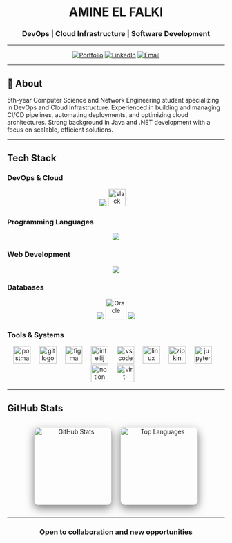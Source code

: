 <div align="center">

# AMINE EL FALKI

### DevOps | Cloud Infrastructure | Software Development

---

[![Portfolio](https://img.shields.io/badge/PORTFOLIO-58A6FF?style=for-the-badge&logo=About.me&logoColor=white)](https://amineelfalki.site)
[![LinkedIn](https://img.shields.io/badge/LINKEDIN-0A66C2?style=for-the-badge&logo=linkedin&logoColor=white)](https://www.linkedin.com/in/amineelfalki)
[![Email](https://img.shields.io/badge/EMAIL-EA4335?style=for-the-badge&logo=gmail&logoColor=white)](mailto:amine.elfalki@gmail.com)

</div>



---

## 📌 About

5th-year Computer Science and Network Engineering student specializing in DevOps and Cloud infrastructure. Experienced in building and managing CI/CD pipelines, automating deployments, and optimizing cloud architectures. Strong background in Java and .NET development with a focus on scalable, efficient solutions.

---

## Tech Stack

### DevOps & Cloud
<div align="center">
<img src="https://skillicons.dev/icons?i=docker,kubernetes,terraform,azure,aws,gitlab,jenkins&theme=dark" />
    <img src="https://cdn.jsdelivr.net/gh/devicons/devicon/icons/slack/slack-original.svg" height="40" alt="slack logo"  />
  <img width="12" />
</div>

### Programming Languages
<div align="center">
<img src="https://skillicons.dev/icons?i=java,python,cs,cpp,bash&theme=dark" />
</div>

### Web Development
<div align="center">
<img src="https://skillicons.dev/icons?i=spring,dotnet,react,flask,html,css,bootstrap&theme=dark" />
</div>

### Databases
<div align="center">
<img src="https://skillicons.dev/icons?i=mysql&theme=dark" />
<img src="https://cdn.jsdelivr.net/gh/devicons/devicon/icons/oracle/oracle-original.svg" height="48" alt="Oracle"/>
  <img src="https://skillicons.dev/icons?i=postgresql&theme=dark" />
</div>



### Tools & Systems
</div>

<div align="center">
  <img src="https://skillicons.dev/icons?i=postman" height="40" alt="postman logo"  />
  <img width="12" />
  <img src="https://cdn.simpleicons.org/git/F05032" height="40" alt="git logo"  />
  <img width="12" />
  <img src="https://cdn.jsdelivr.net/gh/devicons/devicon/icons/figma/figma-original.svg" height="40" alt="figma logo"  />
  <img width="12" />
  <img src="https://cdn.jsdelivr.net/gh/devicons/devicon/icons/intellij/intellij-original.svg" height="40" alt="intellij logo"  />
  <img width="12" />
  <img src="https://cdn.jsdelivr.net/gh/devicons/devicon/icons/vscode/vscode-original.svg" height="40" alt="vscode logo"  />
  <img width="12" />
  <img src="https://cdn.jsdelivr.net/gh/devicons/devicon/icons/linux/linux-original.svg" height="40" alt="linux logo"  />
  <img width="12" />
  <img src="https://cdn.jsdelivr.net/gh/devicons/devicon/icons/anaconda/anaconda-original.svg" height="40" alt="zipkin logo"  />
  <img width="12" />
  <img src="https://cdn.jsdelivr.net/gh/devicons/devicon/icons/jupyter/jupyter-original.svg" height="40" alt="jupyter logo"  />
  <img width="12" />

  <img src="https://upload.wikimedia.org/wikipedia/commons/4/45/Notion_app_logo.png" height="40" alt="notion logo"  />
  <img width="12" />
    <img src="https://upload.wikimedia.org/wikipedia/fr/3/32/Staruml_logo.png" height="40" alt="virt-manager logo"  />
  <img width="12" />
 


    
</div>


---

## GitHub Stats
<div align="center" style="display: flex; justify-content: center; gap: 20px; flex-wrap: wrap;">

  <!-- GitHub Stats -->
  <img 
    src="https://github-readme-stats.vercel.app/api?username=aminexi&show_icons=true&theme=react&hide_border=true" 
    height="180" 
    style="border-radius: 12px; box-shadow: 0 8px 20px rgba(0,0,0,0.5);" 
    alt="GitHub Stats"
  />

  <!-- Top Languages -->
  <img 
    src="https://github-readme-stats.vercel.app/api/top-langs/?username=aminexi&layout=compact&theme=react&hide_border=true" 
    height="180" 
    style="border-radius: 13px; box-shadow: 0 8px 20px rgba(0,0,0,0.5);" 
    alt="Top Languages"
  />

</div>






---

<div align="center">

### Open to collaboration and new opportunities

</div>

